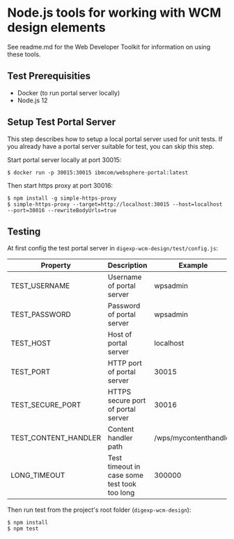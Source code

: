 # Node.js tools for working with WCM design elements

See readme.md for the Web Developer Toolkit for information on using these tools.



## Test Prerequisities

- Docker (to run portal server locally)
- Node.js 12



## Setup Test Portal Server

This step describes how to setup a local portal server used for unit tests. If you already have a portal server suitable for test, you can skip this step.

Start portal server locally at port 30015:

```
$ docker run -p 30015:30015 ibmcom/websphere-portal:latest
```

Then start https proxy at port 30016:

```
$ npm install -g simple-https-proxy
$ simple-https-proxy --target=http://localhost:30015 --host=localhost --port=30016 --rewriteBodyUrls=true
```



## Testing

At first config the test portal server in `digexp-wcm-design/test/config.js`:

| Property             | Description                                  | Example               |
| -------------------- | -------------------------------------------- | --------------------- |
| TEST_USERNAME        | Username of portal server                    | wpsadmin              |
| TEST_PASSWORD        | Password of portal server                    | wpsadmin              |
| TEST_HOST            | Host of portal server                        | localhost             |
| TEST_PORT            | HTTP port of portal server                   | 30015                 |
| TEST_SECURE_PORT     | HTTPS secure port of portal server           | 30016                 |
| TEST_CONTENT_HANDLER | Content handler path                         | /wps/mycontenthandler |
| LONG_TIMEOUT         | Test timeout in case some test took too long | 300000                |



Then run test from the project's root folder (`digexp-wcm-design`):

```
$ npm install
$ npm test
```